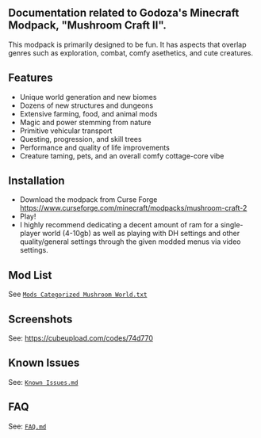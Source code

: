 ## Documentation related to Godoza's Minecraft Modpack, "Mushroom Craft II".


This modpack is primarily designed to be fun. It has aspects that overlap genres such as exploration, combat, comfy asethetics, and cute creatures. 


## Features
- Unique world generation and new biomes
- Dozens of new structures and dungeons
- Extensive farming, food, and animal mods
- Magic and power stemming from nature
- Primitive vehicular transport
- Questing, progression, and skill trees
- Performance and quality of life improvements
- Creature taming, pets, and an overall comfy cottage-core vibe

## Installation

  - Download the modpack from Curse Forge https://www.curseforge.com/minecraft/modpacks/mushroom-craft-2
  - Play!
  - I highly recommend dedicating a decent amount of ram for a single-player world (4-10gb) as well as playing with DH settings and other quality/general settings through the given modded menus via video settings.

## Mod List

See [`Mods Categorized Mushroom World.txt`](Mods%20Categorized%20Mushroom%20World.txt)

## Screenshots

See: https://cubeupload.com/codes/74d770

## Known Issues
See: [`Known Issues.md`](Known%20Issues.md)

## FAQ
See: [`FAQ.md`](FAQ.md)
